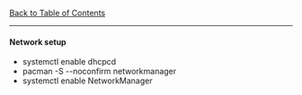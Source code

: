 [Back to Table of Contents](../README.md)
***

#### Network setup

* systemctl enable dhcpcd
* pacman -S --noconfirm networkmanager
* systemctl enable NetworkManager 
